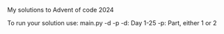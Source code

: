 My solutions to Advent of code 2024

To run your solution use: main.py -d -p
      -d: Day 1-25
      -p: Part, either 1 or 2

